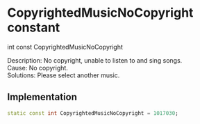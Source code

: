 


# CopyrightedMusicNoCopyright constant







int const CopyrightedMusicNoCopyright
  




<p>Description: No copyright, unable to listen to and sing songs. <br>Cause: No copyright. <br>Solutions: Please select another music.</p>



## Implementation

```dart
static const int CopyrightedMusicNoCopyright = 1017030;
```







